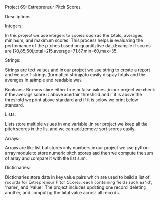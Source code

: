 Project 69: Entrepreneur Pitch Scores.

Descriptions.

Integers:

In this project we use integers to scores  such as the totals, averages, minimum, and maximum scores. This process helps in evaluating the performance of the pitches based on quantitative data.Example if scores are [70,85,60],total=215,average=71.67,min=60,max=85.

Strings:

Strings are text values and in our project we use string to create a report and we use f-strings (formatted strings)to easily display totals and the averages in asimple and readable way.

Booleans:
Boleans store either true or false values ,in our project we check if the average score is above acertain threshold and if it is above the threshold we print above standard and if it is below we print below standard.

Lists:

Lists store multiple values in one variable ,in our project we keep all the pitch scores in the list and we can add,remove sort scores easily.

Arrays:

Arrays are like list but stores only numbers,in our project we use python array module to store numeric pitch scores and then we compute the sum of array and compare it with the list sum.

Dictionaries:

Dictionaries store data in key value pairs which are used to build a list of records for Entrepreneur Pitch Scores, each containing fields such as 'id', 'name', and 'value'. The project includes updating one record, deleting another, and computing the total value across all records.

